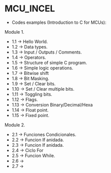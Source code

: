 # MCU_INCEL

- Codes examples (Introduction to C for MCUs):

Module 1.
- 1.1 -> Hello World.  
- 1.2 -> Data types.
- 1.3 -> Input / Outputs / Comments.
- 1.4 -> Operators.
- 1.5 -> Structure of simple C program.
- 1.6 -> Simple logic operations.
- 1.7 -> Bitwise shift
- 1.8 -> Bit Masking. 
- 1.9 -> Set / Clear bits.
- 1.10 -> Set / Clear multiple bits.
- 1.11 -> Toggling bits.
- 1.12 -> Flags.
- 1.13 -> Conversion Binary/Decimal/Hexa
- 1.14 -> Float point.
- 1.15 -> Fixed point.

Module 2.

- 2.1 -> Funciones Condicionales.
- 2.2 -> Funcion If anidada.
- 2.3 -> Funcion If anidada.
- 2.4 -> Ciclo For
- 2.5 -> Funcion While.
- 2.6 -> 
- 2.7 -> 
  
